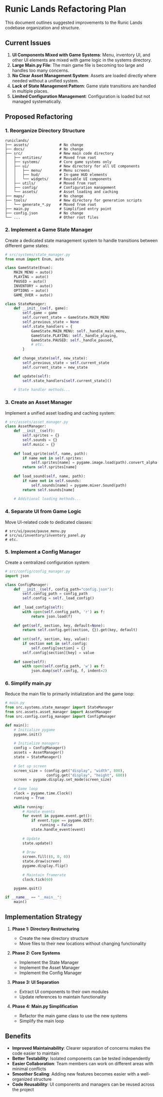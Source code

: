 # Runic Lands Refactoring Plan

This document outlines suggested improvements to the Runic Lands codebase organization and structure.

## Current Issues

1. **UI Components Mixed with Game Systems**: Menu, inventory UI, and other UI elements are mixed with game logic in the systems directory.
2. **Large Main.py File**: The main game file is becoming too large and handles too many concerns.
3. **No Clear Asset Management System**: Assets are loaded directly where needed without a unified system.
4. **Lack of State Management Pattern**: Game state transitions are handled in multiple places.
5. **Limited Configuration Management**: Configuration is loaded but not managed systematically.

## Proposed Refactoring

### 1. Reorganize Directory Structure

```
runiclands/
├── assets/              # No change
├── docs/                # No change
├── src/                 # New main code directory
│   ├── entities/        # Moved from root
│   ├── systems/         # Core game systems only
│   ├── ui/              # New directory for all UI components
│   │   ├── menu/        # Menu screens
│   │   ├── hud/         # In-game HUD elements
│   │   └── widgets/     # Reusable UI components
│   ├── utils/           # Moved from root
│   ├── config/          # Configuration management
│   └── assets/          # Asset loading and caching
├── maps/                # No change
├── tools/               # New directory for generation scripts
│   └── generate_*.py    # Moved from root
├── main.py              # Simplified entry point
├── config.json          # No change
└── ...                  # Other root files
```

### 2. Implement a Game State Manager

Create a dedicated state management system to handle transitions between different game states:

```python
# src/systems/state_manager.py
from enum import Enum, auto

class GameState(Enum):
    MAIN_MENU = auto()
    PLAYING = auto()
    PAUSED = auto()
    INVENTORY = auto()
    OPTIONS = auto()
    GAME_OVER = auto()

class StateManager:
    def __init__(self, game):
        self.game = game
        self.current_state = GameState.MAIN_MENU
        self.previous_state = None
        self.state_handlers = {
            GameState.MAIN_MENU: self._handle_main_menu,
            GameState.PLAYING: self._handle_playing,
            GameState.PAUSED: self._handle_paused,
            # etc.
        }
    
    def change_state(self, new_state):
        self.previous_state = self.current_state
        self.current_state = new_state

    def update(self):
        self.state_handlers[self.current_state]()
    
    # State handler methods...
```

### 3. Create an Asset Manager

Implement a unified asset loading and caching system:

```python
# src/assets/asset_manager.py
class AssetManager:
    def __init__(self):
        self.sprites = {}
        self.sounds = {}
        self.music = {}
        
    def load_sprite(self, name, path):
        if name not in self.sprites:
            self.sprites[name] = pygame.image.load(path).convert_alpha()
        return self.sprites[name]
        
    def load_sound(self, name, path):
        if name not in self.sounds:
            self.sounds[name] = pygame.mixer.Sound(path)
        return self.sounds[name]
        
    # Additional loading methods...
```

### 4. Separate UI from Game Logic

Move UI-related code to dedicated classes:

```
# src/ui/pause/pause_menu.py
# src/ui/inventory/inventory_panel.py 
# etc.
```

### 5. Implement a Config Manager

Create a centralized configuration system:

```python
# src/config/config_manager.py
import json

class ConfigManager:
    def __init__(self, config_path="config.json"):
        self.config_path = config_path
        self.config = self._load_config()
        
    def _load_config(self):
        with open(self.config_path, 'r') as f:
            return json.load(f)
            
    def get(self, section, key, default=None):
        return self.config.get(section, {}).get(key, default)
        
    def set(self, section, key, value):
        if section not in self.config:
            self.config[section] = {}
        self.config[section][key] = value
        
    def save(self):
        with open(self.config_path, 'w') as f:
            json.dump(self.config, f, indent=2)
```

### 6. Simplify main.py

Reduce the main file to primarily initialization and the game loop:

```python
# main.py
from src.systems.state_manager import StateManager
from src.assets.asset_manager import AssetManager
from src.config.config_manager import ConfigManager

def main():
    # Initialize pygame
    pygame.init()
    
    # Initialize managers
    config = ConfigManager()
    assets = AssetManager()
    state = StateManager()
    
    # Set up screen
    screen_size = (config.get("display", "width", 800), 
                   config.get("display", "height", 600))
    screen = pygame.display.set_mode(screen_size)
    
    # Game loop
    clock = pygame.time.Clock()
    running = True
    
    while running:
        # Handle events
        for event in pygame.event.get():
            if event.type == pygame.QUIT:
                running = False
            state.handle_event(event)
            
        # Update
        state.update()
        
        # Draw
        screen.fill((0, 0, 0))
        state.draw(screen)
        pygame.display.flip()
        
        # Maintain framerate
        clock.tick(60)
        
    pygame.quit()

if __name__ == "__main__":
    main()
```

## Implementation Strategy

1. **Phase 1: Directory Restructuring**
   - Create the new directory structure
   - Move files to their new locations without changing functionality

2. **Phase 2: Core Systems**
   - Implement the State Manager
   - Implement the Asset Manager
   - Implement the Config Manager

3. **Phase 3: UI Separation**
   - Extract UI components to their own modules
   - Update references to maintain functionality

4. **Phase 4: Main.py Simplification**
   - Refactor the main game class to use the new systems
   - Simplify the main loop

## Benefits

- **Improved Maintainability**: Clearer separation of concerns makes the code easier to maintain
- **Better Testability**: Isolated components can be tested independently
- **Easier Collaboration**: Team members can work on different areas with minimal conflicts
- **Smoother Scaling**: Adding new features becomes easier with a well-organized structure
- **Code Reusability**: UI components and managers can be reused across the project 